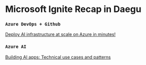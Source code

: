 # Microsoft Ignite Recap in Daegu

### `Azure DevOps + Github`

[Deploy AI infrastructure at scale on Azure in minutes!](https://ignite.microsoft.com/en-US/sessions/BRK139?source=sessions "Deploy AI infrastructure at scale on Azure in minutes!")

### `Azure AI`

[Building AI apps: Technical use cases and patterns](https://ignite.microsoft.com/en-US/sessions/BRK142?source=sessions "Building AI apps: Technical use cases and patterns")
